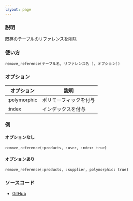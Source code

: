 ```yaml
---
layout: page
---
```

### 説明
既存のテーブルのリファレンスを削除

### 使い方
    remove_reference(テーブル名, リファレンス名 [, オプション])

### オプション

オプション        | 説明
------------ | -----------
:polymorphic | ポリモーフィックを付与
:index       | インデックスを付与

### 例
#### オプションなし
    remove_reference(:products, :user, index: true)

#### オプションあり
    remove_reference(:products, :supplier, polymorphic: true)

### ソースコード
* [GitHub](https://github.com/rails/rails/blob/7785417984f61a9d5e00416c13b89dce2ee02daf/activerecord/lib/active_record/connection_adapters/abstract/schema_statements.rb#L677)